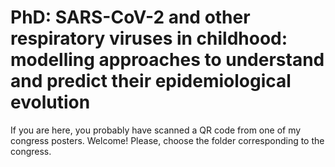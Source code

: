 # PhD: SARS-CoV-2 and other respiratory viruses in childhood: modelling approaches to understand and predict their epidemiological evolution

If you are here, you probably have scanned a QR code from one of my congress posters. Welcome! Please, choose the folder corresponding to the congress.
